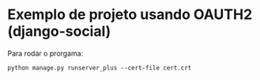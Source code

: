 # Exemplo de projeto usando OAUTH2 (django-social)

Para rodar o prorgama: 

```
python manage.py runserver_plus --cert-file cert.crt
```

